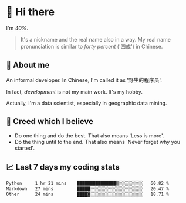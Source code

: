 # 👋 Hi there

I'm *40%*.

> It's a nickname and the real name also in a way.
> My real name pronunciation is similar to *forty percent* ('四成') in Chinese.

## :speech_balloon: About me

An informal developer. In Chinese, I'm called it as '野生的程序员'.

In fact, _development_ is not my main work. It's my hobby.

Actually, I'm a data scientist, especially in geographic data mining.

## :see_no_evil: Creed which I believe

- Do one thing and do the best. That also means 'Less is more'.
- Do the thing until to the end. That also means 'Never forget why you started'.

## :chart_with_upwards_trend: Last 7 days my coding stats

<!--START_SECTION:waka-->

```txt
Python     1 hr 21 mins    ███████████████▒░░░░░░░░░   60.82 %
Markdown   27 mins         █████░░░░░░░░░░░░░░░░░░░░   20.47 %
Other      24 mins         ████▓░░░░░░░░░░░░░░░░░░░░   18.71 %
```

<!--END_SECTION:waka-->
